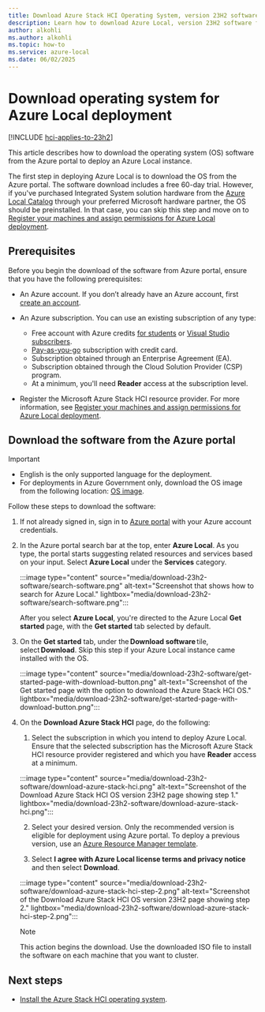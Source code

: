```yaml
---
title: Download Azure Stack HCI Operating System, version 23H2 software for Azure Local deployment
description: Learn how to download Azure Local, version 23H2 software from the Azure portal to deploy an Azure Local instance.
author: alkohli
ms.author: alkohli
ms.topic: how-to
ms.service: azure-local
ms.date: 06/02/2025
---
```


# Download operating system for Azure Local deployment

[!INCLUDE [hci-applies-to-23h2](../includes/hci-applies-to-23h2.md)]

This article describes how to download the operating system (OS) software from the Azure portal to deploy an Azure Local instance.

The first step in deploying Azure Local is to download the OS from the Azure portal. The software download includes a free 60-day trial. However, if you've purchased Integrated System solution hardware from the [Azure Local Catalog](https://aka.ms/AzureStackHCICatalog) through your preferred Microsoft hardware partner, the OS should be preinstalled. In that case, you can skip this step and move on to [Register your machines and assign permissions for Azure Local deployment](./deployment-arc-register-server-permissions.md).

## Prerequisites

Before you begin the download of the software from Azure portal, ensure that you have the following prerequisites:

- An Azure account. If you don’t already have an Azure account, first [create an account](https://azure.microsoft.com/free/).
- An Azure subscription. You can use an existing subscription of any type:

   - Free account with Azure credits [for students](https://azure.microsoft.com/free/students/) or [Visual Studio subscribers](https://azure.microsoft.com/pricing/member-offers/credit-for-visual-studio-subscribers/).
   - [Pay-as-you-go](https://azure.microsoft.com/pricing/purchase-options/pay-as-you-go/) subscription with credit card.
   - Subscription obtained through an Enterprise Agreement (EA).
   - Subscription obtained through the Cloud Solution Provider (CSP) program.
   - At a minimum, you'll need **Reader** access at the subscription level.

- Register the Microsoft Azure Stack HCI resource provider. For more information, see [Register your machines and assign permissions for Azure Local deployment](deployment-arc-register-server-permissions.md).

## Download the software from the Azure portal

> [!IMPORTANT]
> - English is the only supported language for the deployment.
> - For deployments in Azure Government only, download the OS image from the following location: [OS image](https://aka.ms/hcireleaseimage).

Follow these steps to download the software:

1. If not already signed in, sign in to [Azure portal](https://ms.portal.azure.com/) with your Azure account credentials.
1. In the Azure portal search bar at the top, enter **Azure Local**. As you type, the portal starts suggesting related resources and services based on your input. Select **Azure Local** under the **Services** category.

    :::image type="content" source="media/download-23h2-software/search-software.png" alt-text="Screenshot that shows how to search for Azure Local." lightbox="media/download-23h2-software/search-software.png":::

    After you select **Azure Local**, you're directed to the Azure Local **Get started** page, with the **Get started** tab selected by default.

1. On the **Get started** tab, under the **Download software** tile, select **Download**. Skip this step if your Azure Local instance came installed with the OS.

    :::image type="content" source="media/download-23h2-software/get-started-page-with-download-button.png" alt-text="Screenshot of the Get started page with the option to download the Azure Stack HCI OS." lightbox="media/download-23h2-software/get-started-page-with-download-button.png":::
    
1. On the **Download Azure Stack HCI** page, do the following:

    1. Select the subscription in which you intend to deploy Azure Local. Ensure that the selected subscription has the Microsoft Azure Stack HCI resource provider registered and which you have **Reader** access at a minimum.

    :::image type="content" source="media/download-23h2-software/download-azure-stack-hci.png" alt-text="Screenshot of the Download Azure Stack HCI OS version 23H2 page showing step 1." lightbox="media/download-23h2-software/download-azure-stack-hci.png":::

    2. Select your desired version. Only the recommended version is eligible for deployment using Azure portal. To deploy a previous version, use an [Azure Resource Manager template](deployment-azure-resource-manager-template.md).
    
    3. Select **I agree with Azure Local license terms and privacy notice** and then select **Download**.
    
    :::image type="content" source="media/download-23h2-software/download-azure-stack-hci-step-2.png" alt-text="Screenshot of the Download Azure Stack HCI OS version 23H2 page showing step 2." lightbox="media/download-23h2-software/download-azure-stack-hci-step-2.png":::

    > [!NOTE]
    > This action begins the download. Use the downloaded ISO file to install the software on each machine that you want to cluster.

## Next steps

- [Install the Azure Stack HCI operating system](./deployment-install-os.md).
